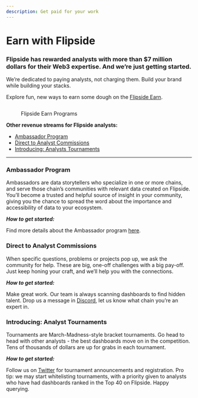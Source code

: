```yaml
---
description: Get paid for your work
---
```


# Earn with Flipside

### Flipside has rewarded analysts with more than $7 million dollars for their Web3 expertise. And we’re just getting started.&#x20;

We’re dedicated to paying analysts, not charging them. Build your brand while building your stacks.&#x20;

Explore fun, new ways to earn some dough on the [Flipside Earn](https://flipsidecrypto.xyz/earn).&#x20;

<figure><img src="../../.gitbook/assets/Screenshot 2023-12-11 at 8.50.24 PM.png" alt=""><figcaption><p>Flipside Earn Programs</p></figcaption></figure>



**Other revenue streams for Flipside analysts:**

* [Ambassador Program ](./#ambassador-program)
* [Direct to Analyst Commissions](./#direct-to-analyst-commissions)&#x20;
* [Introducing: Analysts Tournaments](./#introducing-analyst-tournaments)&#x20;

***

### Ambassador Program

Ambassadors are data storytellers who specialize in one or more chains, and serve those chain’s communities with relevant data created on Flipside. You’ll become a trusted and helpful source of insight in your community, giving you the chance to spread the word about the importance and accessibility of data to your ecosystem.

_**How to get started:**_

Find more details about the Ambassador program [here](https://docs.flipsidecrypto.xyz/flipside-community/ambassador-program).&#x20;



### Direct to Analyst Commissions

When specific questions, problems or projects pop up, we ask the community for help. These are big, one-off challenges with a big pay-off. Just keep honing your craft, and we’ll help you with the connections.

_**How to get started:**_

Make great work. Our team is always scanning dashboards to find hidden talent. Drop us a message in [Discord](https://discord.gg/ZmU3jQuu6W), let us know what chain you’re an expert in.



### Introducing: Analyst Tournaments

Tournaments are March-Madness-style bracket tournaments. Go head to head with other analysts - the best dashboards move on in the competition. Tens of thousands of dollars are up for grabs in each tournament.

_**How to get started:**_

Follow us on [Twitter](https://twitter.com/flipsidecrypto) for tournament announcements and registration. Pro tip: we may start whitelisting tournaments, with a priority given to analysts who have had dashboards ranked in the Top 40 on Flipside. Happy querying.

